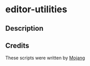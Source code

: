 # editor-utilities

## Description


## Credits
These scripts were written by [Mojang](https://github.com/Mojang)
